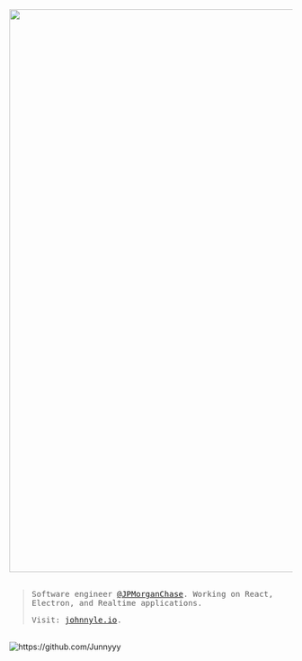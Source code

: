 <!---
<p align="center">
<img src="https://user-images.githubusercontent.com/44646589/175486784-a3d8bd5a-ae80-4b03-b3bf-54242ab32678.png" alt="https://github.com/Junnyyy" />
</p>

<div style="margin: auto" align="center">
  <img width="1000" alt="Johnny Github Banner" src="https://user-images.githubusercontent.com/44646589/233739973-6988c492-0097-42f9-a4b2-35087b394f30.png">
</div>
-->

<div style="margin: auto" align="center">
  <img width="1000" alt"Johnny Github Banner" src="https://github.com/user-attachments/assets/c424d200-34a6-4924-a6f1-9a1905e72fbe">
</div>

<br/>

> <samp>Software engineer <a href="https://www.jpmorganchase.com/" target="_blank">@JPMorganChase</a>. Working on React, Electron, and Realtime applications.</samp>
>
> <samp>Visit: <a href="https://johnnyle.io/" target="_blank">johnnyle.io</a>.</samp>

<br/>

<img src="https://komarev.com/ghpvc/?username=Junnyyy&style=flat-square&color=445348&label=Views" alt="https://github.com/Junnyyy" />



<!---
<p align="left">
  <samp>
    Software engineer <a href="https://www.jpmorganchase.com/" target="_blank">@JPMorganChase</a>. Working on React, Electron, and Realtime applications.
  </samp>
  <br/><br/>
  <samp>
    Visit my little corner of the internet: <a href="https://johnnyle.io/" target="_blank">johnnyle.io</a>.
  </samp>
  <br/><br/>
  <img src="https://komarev.com/ghpvc/?username=Junnyyy&style=flat-square" alt="https://github.com/Junnyyy" />
</p>

```ts
import { useState } from "react";

const useInformation = () => {
  const [skills, setSkills] = useState({
    languages: ["C", "C++", "Java", "Javascript", "Typescript", "Python"],
    styling: ["CSS", "TailwindCSS"],
    databases: ["MySQL", "MongoDB", "PostgreSQL", "Firestore"],
    frameworks: ["React", "NextJS", "Electron", "tRPC"],
  });

  return { skills };
};
```

<hr/>

<div align="center">
  <a href="https://github.com/Junnyyy">
    <img src="https://stats.johnnyle.io/api?username=Junnyyy&custom_title=📊%20Github%20Stats&line_height=24&theme=tokyonight&show_icons=true&hide=contribs&include_all_commits=true&count_private=true&hide_rank=true&hide_border=true&card_width=300" alt="Johnny's Github Account Statistics" />
  </a>
  <a href="https://github.com/Junnyyy">
    <img src="https://stats.johnnyle.io/api/top-langs/?username=Junnyyy&custom_title=📈%20Language%20Usage&layout=compact&theme=tokyonight&count_private=true&hide_border=true&card_width=300&size_weight=0.8&count_weight=0.2" alt="Johnny's Github Language Statistics" />
  </a>
</div>

<p style="margin: auto" align="center">
  <a href="https://spotify-github-profile.kittinanx.com/api/view?uid=3l2nt21yqdwxbpfk5lpl1g5zx&redirect=true">
    <img src="https://spotify-github-profile.kittinanx.com/api/view?uid=3l2nt21yqdwxbpfk5lpl1g5zx&cover_image=false&theme=default&show_offline=false&background_color=1a1b27&bar_color=be90f2&bar_color_cover=true" alt="https://github.com/Junnyyy" />
  </a>
</p>
-->
